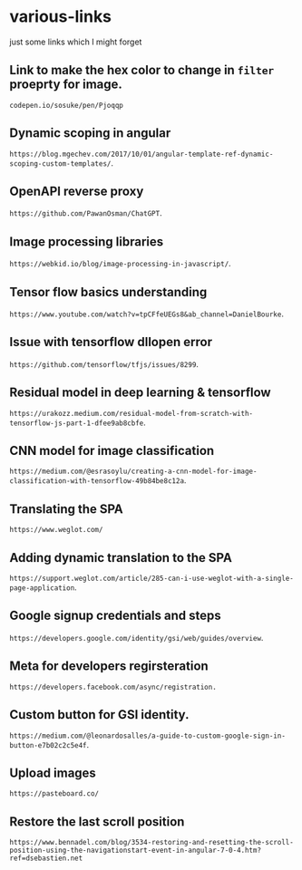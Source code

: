 # various-links
just some links which I might forget

## Link to make the hex color to change in `filter` proeprty for image.
`codepen.io/sosuke/pen/Pjoqqp`

## Dynamic scoping in angular 
`https://blog.mgechev.com/2017/10/01/angular-template-ref-dynamic-scoping-custom-templates/`.

## OpenAPI reverse proxy
`https://github.com/PawanOsman/ChatGPT`.

## Image processing libraries
`https://webkid.io/blog/image-processing-in-javascript/`.

## Tensor flow basics understanding
`https://www.youtube.com/watch?v=tpCFfeUEGs8&ab_channel=DanielBourke`.

## Issue with tensorflow **dllopen** error
`https://github.com/tensorflow/tfjs/issues/8299`.

## Residual model in deep learning & tensorflow
`https://urakozz.medium.com/residual-model-from-scratch-with-tensorflow-js-part-1-dfee9ab8cbfe`.

## CNN model for image classification
`https://medium.com/@esrasoylu/creating-a-cnn-model-for-image-classification-with-tensorflow-49b84be8c12a`.


## Translating the SPA
`https://www.weglot.com/`

## Adding dynamic translation to the SPA
`https://support.weglot.com/article/285-can-i-use-weglot-with-a-single-page-application`.

## Google signup credentials and steps
`https://developers.google.com/identity/gsi/web/guides/overview`.

## Meta for developers regirsteration
`https://developers.facebook.com/async/registration.`

## Custom button for GSI identity.
`https://medium.com/@leonardosalles/a-guide-to-custom-google-sign-in-button-e7b02c2c5e4f`.

## Upload images
`https://pasteboard.co/`

## Restore the last scroll position
`https://www.bennadel.com/blog/3534-restoring-and-resetting-the-scroll-position-using-the-navigationstart-event-in-angular-7-0-4.htm?ref=dsebastien.net`
